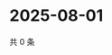 # 2025-08-01

共 0 条

<!-- BEGIN ZHIHUVIDEO -->
<!-- 最后更新时间 Fri Aug 01 2025 11:48:49 GMT+0800 (China Standard Time) -->

<!-- END ZHIHUVIDEO -->

